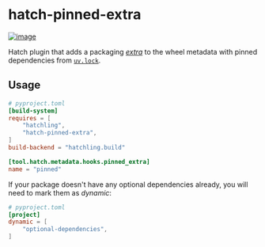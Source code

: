 # hatch-pinned-extra

[![image](https://img.shields.io/pypi/l/hatch-pinned-extras.svg)](https://pypi.python.org/pypi/hatch-pinned-extra)

Hatch plugin that adds a packaging [_extra_](https://packaging.python.org/en/latest/specifications/core-metadata/#provides-extra-multiple-use) to the wheel metadata with pinned dependencies from [`uv.lock`](https://docs.astral.sh/uv/guides/projects/#uvlock).

## Usage

```toml
# pyproject.toml
[build-system]
requires = [
    "hatchling",
    "hatch-pinned-extra",
]
build-backend = "hatchling.build"

[tool.hatch.metadata.hooks.pinned_extra]
name = "pinned"
```

If your package doesn't have any optional dependencies already, you will need to mark them as _dynamic_:

```toml
# pyproject.toml
[project]
dynamic = [
    "optional-dependencies",
]
```
